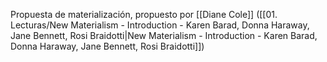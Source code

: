 Propuesta de materialización, propuesto por [[Diane Cole]] ([[01. Lecturas/New Materialism - Introduction - Karen Barad, Donna Haraway, Jane Bennett, Rosi Braidotti|New Materialism - Introduction - Karen Barad, Donna Haraway, Jane Bennett, Rosi Braidotti]])
